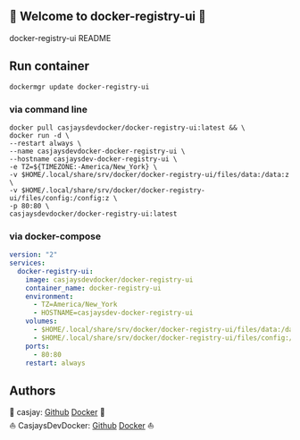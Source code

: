 ## 👋 Welcome to docker-registry-ui 🚀  

docker-registry-ui README  
  
  
## Run container

```shell
dockermgr update docker-registry-ui
```

### via command line

```shell
docker pull casjaysdevdocker/docker-registry-ui:latest && \
docker run -d \
--restart always \
--name casjaysdevdocker-docker-registry-ui \
--hostname casjaysdev-docker-registry-ui \
-e TZ=${TIMEZONE:-America/New_York} \
-v $HOME/.local/share/srv/docker/docker-registry-ui/files/data:/data:z \
-v $HOME/.local/share/srv/docker/docker-registry-ui/files/config:/config:z \
-p 80:80 \
casjaysdevdocker/docker-registry-ui:latest
```

### via docker-compose

```yaml
version: "2"
services:
  docker-registry-ui:
    image: casjaysdevdocker/docker-registry-ui
    container_name: docker-registry-ui
    environment:
      - TZ=America/New_York
      - HOSTNAME=casjaysdev-docker-registry-ui
    volumes:
      - $HOME/.local/share/srv/docker/docker-registry-ui/files/data:/data:z
      - $HOME/.local/share/srv/docker/docker-registry-ui/files/config:/config:z
    ports:
      - 80:80
    restart: always
```

## Authors  

🤖 casjay: [Github](https://github.com/casjay) [Docker](https://hub.docker.com/r/casjay) 🤖  
⛵ CasjaysDevDocker: [Github](https://github.com/casjaysdevdocker) [Docker](https://hub.docker.com/r/casjaysdevdocker) ⛵  

